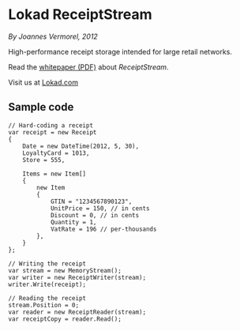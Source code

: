 # Lokad ReceiptStream
_By Joannes Vermorel, 2012_

High-performance receipt storage intended for large retail networks.

Read the [whitepaper (PDF)](http://media.lokad.com/www/PDF/Lokad-ReceiptStream-whitepaper-june-2012.pdf) about _ReceiptStream_.

Visit us at [Lokad.com](http://www.lokad.com/)

## Sample code

    // Hard-coding a receipt
    var receipt = new Receipt 
    {
        Date = new DateTime(2012, 5, 30),
        LoyaltyCard = 1013,
        Store = 555,

        Items = new Item[]
        {
            new Item
            {
                GTIN = "1234567890123",
                UnitPrice = 150, // in cents
                Discount = 0, // in cents
                Quantity = 1, 
                VatRate = 196 // per-thousands
            },
        }
    };
    
    // Writing the receipt
	var stream = new MemoryStream();
    var writer = new ReceiptWriter(stream);
    writer.Write(receipt);

    // Reading the receipt
    stream.Position = 0;
	var reader = new ReceiptReader(stream);
	var receiptCopy = reader.Read();

